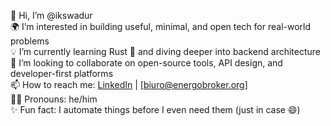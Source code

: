 👋 Hi, I’m @ikswadur  
🌍 I’m interested in building useful, minimal, and open tech for real-world problems  
💡 I’m currently learning Rust 🦀 and diving deeper into backend architecture  
🤝 I’m looking to collaborate on open-source tools, API design, and developer-first platforms  
📫 How to reach me: [LinkedIn](https://www.linkedin.com/in/marcin-tomasz-rudawski-b4b33441/) | [biuro@energobroker.org]  
🧑‍💻 Pronouns: he/him  
✨ Fun fact: I automate things before I even need them (just in case 😄)

<!---
ikswadur/ikswadur is a ✨ special ✨ repository because its `README.md` (this file) appears on your GitHub profile.
You can click the Preview link to take a look at your changes.
--->

